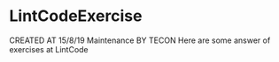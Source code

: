 # LintCodeExercise
CREATED AT 15/8/19
Maintenance BY TECON
Here are some answer of exercises at LintCode

